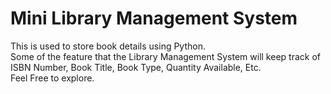 <h1>Mini Library Management System</h1>
This is used to store book details using Python.<br /> 
Some of the feature that the Library Management System will keep track of ISBN Number, Book Title, Book Type, Quantity Available, Etc.<br />
Feel Free to explore.
